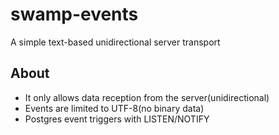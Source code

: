 # swamp-events
A simple text-based unidirectional server transport

## About
- It only allows data reception from the server(unidirectional)
- Events are limited to UTF-8(no binary data)
- Postgres event triggers with LISTEN/NOTIFY


##
